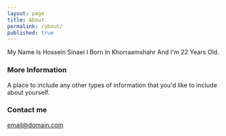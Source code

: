 ```yaml
---
layout: page
title: About
permalink: /about/
published: true
---
```

My Name Is Hossein Sinaei I Born In Khorraamshahr And I'm 22 Years Old.

### More Information

A place to include any other types of information that you'd like to include about yourself.

### Contact me

[email@domain.com](mailto:email@domain.com)
